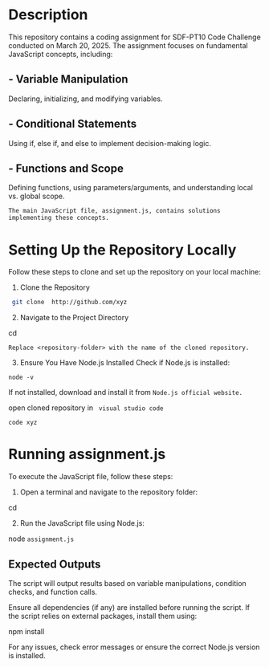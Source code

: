 # Description

This repository contains a coding assignment for SDF-PT10 Code Challenge conducted on March 20, 2025. The assignment focuses on fundamental JavaScript concepts, including:

## - Variable Manipulation 
 Declaring, initializing, and modifying variables.

## - Conditional Statements 
Using if, else if, and else to implement decision-making logic.

## - Functions and Scope 
Defining functions, using parameters/arguments, and understanding local vs. global scope.


`The main JavaScript file, assignment.js, contains solutions implementing these concepts.`



# Setting Up the Repository Locally

Follow these steps to clone and set up the repository on your local machine:

1. Clone the Repository

```bash
 git clone  http://github.com/xyz 
  ```



2. Navigate to the Project Directory

cd <repository-folder>

`Replace <repository-folder> with the name of the cloned repository.`


3. Ensure You Have Node.js Installed
Check if Node.js is installed:

``` node -v ```

If not installed, download and install it from ```
 Node.js official website. ```

 open cloned repository in ` visual studio code`

 ```code xyz ```



# Running assignment.js

To execute the JavaScript file, follow these steps:

1. Open a terminal and navigate to the repository folder:

cd <repository-folder>


2. Run the JavaScript file using Node.js:

node `assignment.js`



## Expected Outputs

The script will output results based on variable manipulations, condition checks, and function calls.

Ensure all dependencies (if any) are installed before running the script. If the script relies on external packages, install them using:

npm install

For any issues, check error messages or ensure the correct Node.js version is installed.